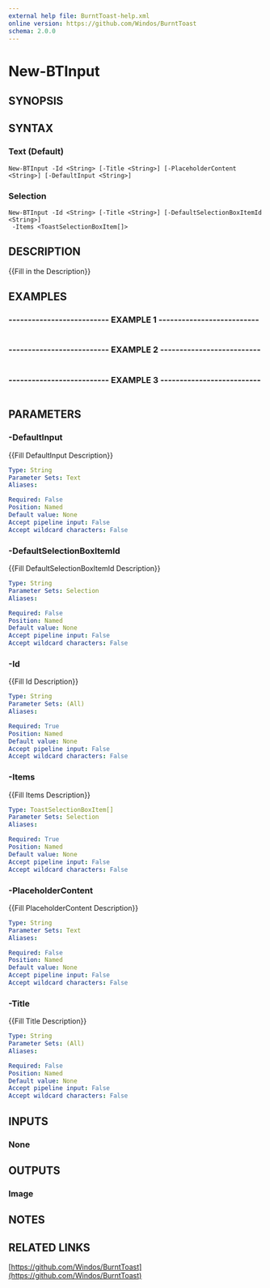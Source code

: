 ```yaml
---
external help file: BurntToast-help.xml
online version: https://github.com/Windos/BurntToast
schema: 2.0.0
---
```


# New-BTInput

## SYNOPSIS

## SYNTAX

### Text (Default)
```
New-BTInput -Id <String> [-Title <String>] [-PlaceholderContent <String>] [-DefaultInput <String>]
```

### Selection
```
New-BTInput -Id <String> [-Title <String>] [-DefaultSelectionBoxItemId <String>]
 -Items <ToastSelectionBoxItem[]>
```

## DESCRIPTION
{{Fill in the Description}}

## EXAMPLES

### -------------------------- EXAMPLE 1 --------------------------
```

```

### -------------------------- EXAMPLE 2 --------------------------
```

```

### -------------------------- EXAMPLE 3 --------------------------
```

```

## PARAMETERS

### -DefaultInput
{{Fill DefaultInput Description}}

```yaml
Type: String
Parameter Sets: Text
Aliases: 

Required: False
Position: Named
Default value: None
Accept pipeline input: False
Accept wildcard characters: False
```

### -DefaultSelectionBoxItemId
{{Fill DefaultSelectionBoxItemId Description}}

```yaml
Type: String
Parameter Sets: Selection
Aliases: 

Required: False
Position: Named
Default value: None
Accept pipeline input: False
Accept wildcard characters: False
```

### -Id
{{Fill Id Description}}

```yaml
Type: String
Parameter Sets: (All)
Aliases: 

Required: True
Position: Named
Default value: None
Accept pipeline input: False
Accept wildcard characters: False
```

### -Items
{{Fill Items Description}}

```yaml
Type: ToastSelectionBoxItem[]
Parameter Sets: Selection
Aliases: 

Required: True
Position: Named
Default value: None
Accept pipeline input: False
Accept wildcard characters: False
```

### -PlaceholderContent
{{Fill PlaceholderContent Description}}

```yaml
Type: String
Parameter Sets: Text
Aliases: 

Required: False
Position: Named
Default value: None
Accept pipeline input: False
Accept wildcard characters: False
```

### -Title
{{Fill Title Description}}

```yaml
Type: String
Parameter Sets: (All)
Aliases: 

Required: False
Position: Named
Default value: None
Accept pipeline input: False
Accept wildcard characters: False
```

## INPUTS

### None

## OUTPUTS

### Image

## NOTES

## RELATED LINKS

[https://github.com/Windos/BurntToast](https://github.com/Windos/BurntToast)

